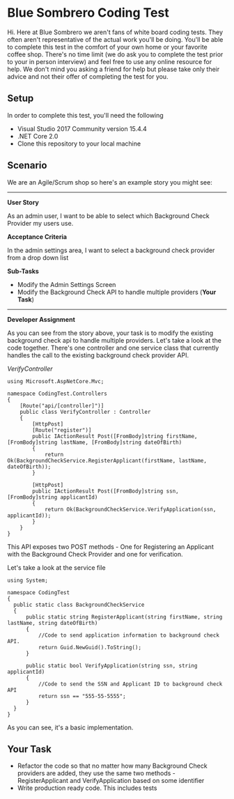 # Blue Sombrero Coding Test

Hi. Here at Blue Sombrero we aren't fans of white board coding tests. They often aren't representative of the actual work you'll be doing. You'll be able to complete this test in the comfort of your own home or your favorite coffee shop. There's no time limit (we do ask you to complete the test prior to your in person interview) and feel free to use any online resource for help. We don't mind you asking a friend for help but please take only their advice and not their offer of completing the test for you.

## Setup

In order to complete this test, you'll need the following
* Visual Studio 2017 Community version 15.4.4 
* .NET Core 2.0
* Clone this repository to your local machine

## Scenario

We are an Agile/Scrum shop so here's an example story you might see:

----------------------------------------------------------------

**User Story**

As an admin user, I want to be able to select which Background Check Provider my users use. 

**Acceptance Criteria**

In the admin settings area, I want to select a background check provider from a drop down list

**Sub-Tasks**
* Modify the Admin Settings Screen
* Modify the Background Check API to handle multiple providers (**Your Task**)

-----------------------------------------------------------------

**Developer Assignment**

As you can see from the story above, your task is to modify the existing background check api to handle multiple providers. Let's take a look at the code together. There's one controller and one service class that currently handles the call to the existing background check provider API.

*VerifyController*

```
using Microsoft.AspNetCore.Mvc;

namespace CodingTest.Controllers
{
    [Route("api/[controller]")]
    public class VerifyController : Controller
    {
        [HttpPost]
        [Route("register")]
        public IActionResult Post([FromBody]string firstName, [FromBody]string lastName, [FromBody]string dateOfBirth)
        {
            return Ok(BackgroundCheckService.RegisterApplicant(firstName, lastName, dateOfBirth));
        }

        [HttpPost]
        public IActionResult Post([FromBody]string ssn, [FromBody]string applicantId)
        {
            return Ok(BackgroundCheckService.VerifyApplication(ssn, applicantId));
        }
    }
}
```
  
  
  This API exposes two POST methods - One for Registering an Applicant with the Background Check Provider and one for verification.
  
  Let's take a look at the service file
  
  ```
  using System;

namespace CodingTest
{
    public static class BackgroundCheckService
    {
        public static string RegisterApplicant(string firstName, string lastName, string dateOfBirth)
        {
            //Code to send application information to background check API.
            return Guid.NewGuid().ToString();
        }

        public static bool VerifyApplication(string ssn, string applicantId)
        {
            //Code to send the SSN and Applicant ID to background check API
            return ssn == "555-55-5555";
        }
    }
}

  ```
  
  As you can see, it's a basic implementation. 
  
  ## Your Task
  
  * Refactor the code so that no matter how many Background Check providers are added, they use the same two methods - RegisterApplicant and VerifyApplication based on some identifier 
  * Write production ready code. This includes tests
  
